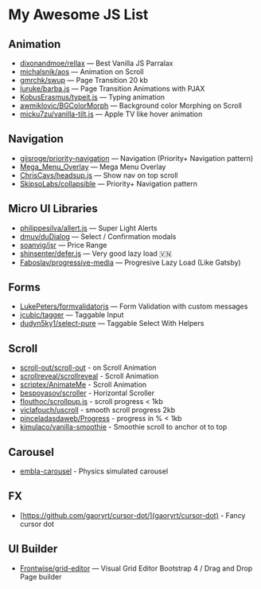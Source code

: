 # My Awesome JS List

## Animation

* [dixonandmoe/rellax](https://github.com/dixonandmoe/rellax) — Best Vanilla JS Parralax
* [michalsnik/aos](https://github.com/michalsnik/aos) — Animation on Scroll
* [gmrchk/swup](https://github.com/gmrchk/swup) — Page Transition 20 kb
* [luruke/barba.js](https://github.com/luruke/barba.js) — Page Transition Animations with PJAX
* [KobusErasmus/typeit.js](https://github.com/KobusErasmus/typeit.js) — Typing animation
* [awmiklovic/BGColorMorph](https://github.com/awmiklovic/BGColorMorph/) — Background color Morphing on Scroll
* [micku7zu/vanilla-tilt.js](https://github.com/micku7zu/vanilla-tilt.js/) — Apple TV like hover animation

## Navigation

* [gijsroge/priority-navigation](https://github.com/gijsroge/priority-navigation) — Navigation (Priority+ Navigation pattern)
* [Mega_Menu_Overlay](https://github.com/karanikolas/Mega_Menu_Overlay) — Mega Menu Overlay
* [ChrisCavs/headsup.js](https://github.com/ChrisCavs/headsup.js) — Show nav on top scroll
* [SkipsoLabs/collapsible](https://github.com/SkipsoLabs/collapsible/) — Priority+ Navigation pattern

## Micro UI Libraries

* [philippesilva/allert.js](https://github.com/philippesilva/allert.js) — Super Light Alerts
* [dmuy/duDialog](https://github.com/dmuy/duDialog) — Select / Confirmation modals
* [soanvig/jsr](https://github.com/soanvig/jsr) — Price Range
* [shinsenter/defer.js](https://github.com/shinsenter/defer.js) — Very good lazy load 🇻🇳
* [Faboslav/progressive-media](https://github.com/Faboslav/progressive-media/) — Progresive Lazy Load (Like Gatsby)

## Forms

* [LukePeters/formvalidatorjs](https://github.com/LukePeters/formvalidatorjs/) — Form Validation with custom messages
* [jcubic/tagger](https://github.com/jcubic/tagger/) — Taggable Input
* [dudyn5ky1/select-pure](https://github.com/dudyn5ky1/select-pure) — Taggable Select With Helpers

## Scroll

* [scroll-out/scroll-out](https://github.com/scroll-out/scroll-out) - on Scroll Animation
* [scrollreveal/scrollreveal](https://github.com/scrollreveal/scrollreveal) - Scroll Animation
* [scriptex/AnimateMe](https://github.com/scriptex/AnimateMe/) - Scroll Animation
* [bespoyasov/scroller](https://github.com/bespoyasov/scroller) - Horizontal Scroller
* [flouthoc/scrollpup.js](https://github.com/flouthoc/scrollpup.js/) - scroll progress < 1kb
* [viclafouch/uscroll](https://github.com/viclafouch/uscroll/) - smooth scroll progress 2kb
* [pinceladasdaweb/Progress](https://github.com/pinceladasdaweb/Progress/) - progress in % < 1kb
* [kimulaco/vanilla-smoothie](https://github.com/kimulaco/vanilla-smoothie) - Smoothie scroll to anchor ot to top

## Carousel

* [embla-carousel](https://github.com/davidcetinkaya/embla-carousel) - Physics simulated carousel

## FX

* [https://github.com/gaoryrt/cursor-dot/](gaoryrt/cursor-dot) - Fancy cursor dot

## UI Builder

* [Frontwise/grid-editor](https://github.com/Frontwise/grid-editor) — Visual Grid Editor Bootstrap 4 / Drag and Drop Page builder
